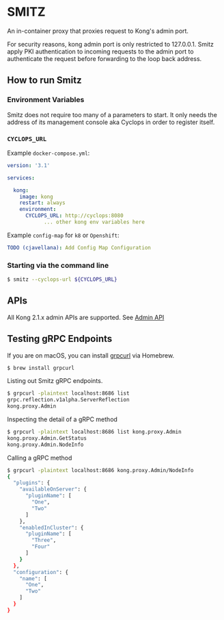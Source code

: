 # SMITZ

An in-container proxy that proxies request to Kong's admin port.

For security reasons, kong admin port is only restricted to 127.0.0.1. Smitz apply PKI authentication to incoming requests to the admin port to authenticate the request before forwarding to the loop back address.

## How to run Smitz

### Environment Variables

Smitz does not require too many of a parameters to start. It only needs the address of its management console aka Cyclops in order to register itself.

### `CYCLOPS_URL`

Example `docker-compose.yml`:

```yaml
version: '3.1'

services:

  kong:
    image: kong
    restart: always
    environment:
      CYCLOPS_URL: http://cyclops:8080
			... other kong env variables here
```

Example `config-map` for `k8` or `Openshift`:

```yaml
TODO (cjavellana): Add Config Map Configuration 
```

### Starting via the command line

```bash
$ smitz --cyclops-url ${CYCLOPS_URL}
```

## APIs

All Kong 2.1.x admin APIs are supported. See [Admin API](https://docs.konghq.com/2.1.x/admin-api/)

## Testing gRPC Endpoints

If you are on macOS, you can install [grpcurl](https://github.com/fullstorydev/grpcurl) via Homebrew.

```bash
$ brew install grpcurl
```

Listing out Smitz gRPC endpoints.
```bash
$ grpcurl -plaintext localhost:8686 list
grpc.reflection.v1alpha.ServerReflection
kong.proxy.Admin
```

Inspecting the detail of a gRPC method
```bash
$ grpcurl -plaintext localhost:8686 list kong.proxy.Admin
kong.proxy.Admin.GetStatus
kong.proxy.Admin.NodeInfo
```

Calling a gRPC method
```bash
$ grpcurl -plaintext localhost:8686 kong.proxy.Admin/NodeInfo
{
  "plugins": {
    "availableOnServer": {
      "pluginName": [
        "One",
        "Two"
      ]
    },
    "enabledInCluster": {
      "pluginName": [
        "Three",
        "Four"
      ]
    }
  },
  "configuration": {
    "name": [
      "One",
      "Two"
    ]
  }
}
```
